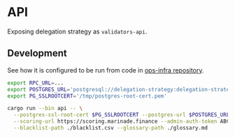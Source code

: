 # API

Exposing delegation strategy as `validators-api`.

## Development

See how it is configured to be run from code in [ops-infra repository](https://github.com/marinade-finance/ops-infra/blob/master/argocd/delegation-strategy/overlays/prod/kustomization.yaml). 

```bash
export RPC_URL=...
export POSTGRES_URL='postgresql://delegation-strategy:delegation-strategy@localhost:5432/delegation-strategy'
export PG_SSLROOTCERT='/tmp/postgres-root-cert.pem'

cargo run --bin api -- \
  --postgres-ssl-root-cert $PG_SSLROOTCERT --postgres-url $POSTGRES_URL \
  --scoring-url https://scoring.marinade.finance --admin-auth-token ABCD \
  --blacklist-path ./blacklist.csv --glossary-path ./glossary.md
```
